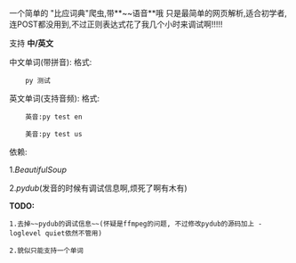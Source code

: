 一个简单的 "比应词典"爬虫,带**~~语音**哦 只是最简单的网页解析,适合初学者,连POST都没用到,不过正则表达式花了我几个小时来调试啊!!!!!

支持 **中/英文**

中文单词(带拼音):
格式:
    
        py 测试
    
英文单词(支持音频):
格式:
    
        英音:py test en
        
        美音:py test us
    
依赖:

1.*BeautifulSoup*

2.*pydub*(发音的时候有调试信息啊,烦死了啊有木有)


**TODO:**

    1.去掉~~pydub的调试信息~~(怀疑是ffmpeg的问题, 不过修改pydub的源码加上 -loglevel quiet依然不管用)
    
    2.貌似只能支持一个单词
    

